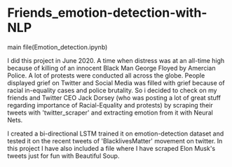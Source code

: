 # Friends_emotion-detection-with-NLP
main file(Emotion_detection.ipynb)

I did this project in June 2020. A time when distress was at an all-time high because of killing of an innocent Black Man George Floyed by Amercian Police. A lot of protests were conducted all across the globe. People displayed grief on Twitter and Social Media was filled with grief because of racial in-equality cases and police brutality. So i decided to check on my friends and Twitter CEO Jack Dorsey (who was posting a lot of great stuff regarding importance of Racial-Equality and protests) by scraping their tweets with 'twitter_scraper'  and extracting emotion from it with Neural Nets.
   
   I created a bi-directional LSTM trained it on emotion-detection dataset and tested it on the recent tweets of 'BlacklivesMatter' movement on twitter. In this project I have also included a file where I have scraped Elon Musk's tweets just for fun with Beautiful Soup.
